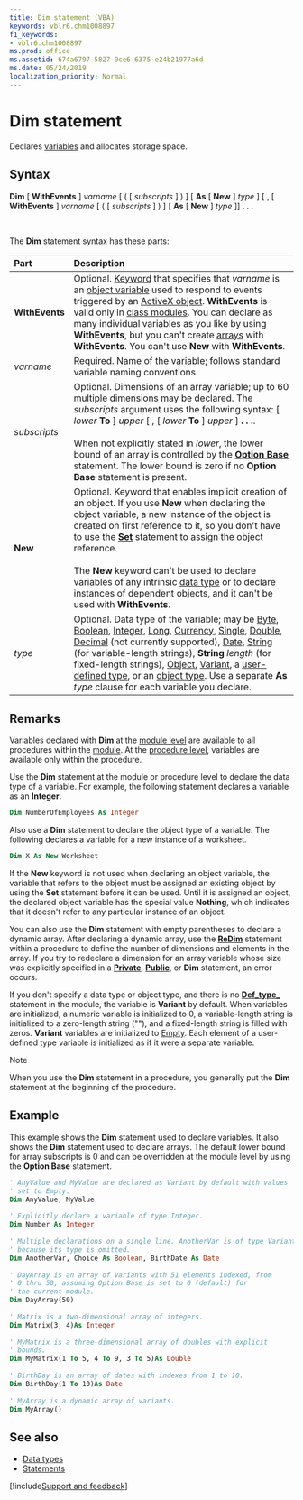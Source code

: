 ```yaml
---
title: Dim statement (VBA)
keywords: vblr6.chm1008897
f1_keywords:
- vblr6.chm1008897
ms.prod: office
ms.assetid: 674a6797-5827-9ce6-6375-e24b21977a6d
ms.date: 05/24/2019
localization_priority: Normal
---
```



# Dim statement

Declares [variables](../../Glossary/vbe-glossary.md#variable) and allocates storage space.

## Syntax

**Dim** [ **WithEvents** ] _varname_ [ ( [ _subscripts_ ] ) ] [ **As** [ **New** ] _type_ ] [ , [ **WithEvents** ] _varname_ [ ( [ _subscripts_ ] ) ] [ **As** [ **New** ] _type_ ]] **. . .**

<br/>

The **Dim** statement syntax has these parts:

|Part|Description|
|:-----|:-----|
|**WithEvents**|Optional. [Keyword](../../Glossary/vbe-glossary.md#keyword) that specifies that _varname_ is an [object variable](../../Glossary/vbe-glossary.md#object-variable) used to respond to events triggered by an [ActiveX object](../../Glossary/vbe-glossary.md#activex-object). **WithEvents** is valid only in [class modules](../../Glossary/vbe-glossary.md#class-module). You can declare as many individual variables as you like by using **WithEvents**, but you can't create [arrays](../../Glossary/vbe-glossary.md#array) with **WithEvents**. You can't use **New** with **WithEvents**.|
| _varname_|Required. Name of the variable; follows standard variable naming conventions.|
| _subscripts_|Optional. Dimensions of an array variable; up to 60 multiple dimensions may be declared. The  _subscripts_ argument uses the following syntax: [ _lower_ **To** ] _upper_ [ , [ _lower_ **To** ] _upper_ ] **. . .**.<br/><br/>When not explicitly stated in _lower_, the lower bound of an array is controlled by the **[Option Base](option-base-statement.md)** statement. The lower bound is zero if no **Option Base** statement is present.|
|**New**|Optional. Keyword that enables implicit creation of an object. If you use **New** when declaring the object variable, a new instance of the object is created on first reference to it, so you don't have to use the **[Set](set-statement.md)** statement to assign the object reference.<br/><br/>The **New** keyword can't be used to declare variables of any intrinsic [data type](../../Glossary/vbe-glossary.md#data-type) or to declare instances of dependent objects, and it can't be used with **WithEvents**.|
| _type_|Optional. Data type of the variable; may be [Byte](../../Glossary/vbe-glossary.md#byte-data-type), [Boolean](../../Glossary/vbe-glossary.md#boolean-data-type), [Integer](../../Glossary/vbe-glossary.md#integer-data-type), [Long](../../Glossary/vbe-glossary.md#long-data-type), [Currency](../../Glossary/vbe-glossary.md#currency-data-type), [Single](../../Glossary/vbe-glossary.md#single-data-type), [Double](../../Glossary/vbe-glossary.md#double-data-type), [Decimal](../../Glossary/vbe-glossary.md#decimal-data-type) (not currently supported), [Date](../../Glossary/vbe-glossary.md#date-data-type), [String](../../Glossary/vbe-glossary.md#string-data-type) (for variable-length strings), **String** _length_ (for fixed-length strings), [Object](../../Glossary/vbe-glossary.md#object), [Variant](../../Glossary/vbe-glossary.md#variant-data-type), a [user-defined type](../../Glossary/vbe-glossary.md#user-defined-type), or an [object type](../../Glossary/vbe-glossary.md#object-type). Use a separate **As** _type_ clause for each variable you declare.|

## Remarks

Variables declared with **Dim** at the [module level](../../Glossary/vbe-glossary.md#module-level) are available to all procedures within the [module](../../Glossary/vbe-glossary.md#module). At the [procedure level](../../Glossary/vbe-glossary.md#procedure-level), variables are available only within the procedure.

Use the **Dim** statement at the module or procedure level to declare the data type of a variable. For example, the following statement declares a variable as an **Integer**.

```vb
Dim NumberOfEmployees As Integer 

```

Also use a **Dim** statement to declare the object type of a variable. The following declares a variable for a new instance of a worksheet.

```vb
Dim X As New Worksheet 

```

If the **New** keyword is not used when declaring an object variable, the variable that refers to the object must be assigned an existing object by using the **Set** statement before it can be used. Until it is assigned an object, the declared object variable has the special value **Nothing**, which indicates that it doesn't refer to any particular instance of an object.

You can also use the **Dim** statement with empty parentheses to declare a dynamic array. After declaring a dynamic array, use the **[ReDim](redim-statement.md)** statement within a procedure to define the number of dimensions and elements in the array. If you try to redeclare a dimension for an array variable whose size was explicitly specified in a **[Private](private-statement.md)**, **[Public](public-statement.md)**, or **Dim** statement, an error occurs.

If you don't specify a data type or object type, and there is no **[Def_type_](../../concepts/getting-started/deftype-statements.md)** statement in the module, the variable is **Variant** by default.
When variables are initialized, a numeric variable is initialized to 0, a variable-length string is initialized to a zero-length string (""), and a fixed-length string is filled with zeros. **Variant** variables are initialized to [Empty](../../Glossary/vbe-glossary.md#empty). Each element of a user-defined type variable is initialized as if it were a separate variable.

> [!NOTE] 
> When you use the **Dim** statement in a procedure, you generally put the **Dim** statement at the beginning of the procedure.


## Example

This example shows the **Dim** statement used to declare variables. It also shows the **Dim** statement used to declare arrays. The default lower bound for array subscripts is 0 and can be overridden at the module level by using the **Option Base** statement.


```vb
' AnyValue and MyValue are declared as Variant by default with values 
' set to Empty. 
Dim AnyValue, MyValue 
 
' Explicitly declare a variable of type Integer. 
Dim Number As Integer 
 
' Multiple declarations on a single line. AnotherVar is of type Variant 
' because its type is omitted. 
Dim AnotherVar, Choice As Boolean, BirthDate As Date 
 
' DayArray is an array of Variants with 51 elements indexed, from 
' 0 thru 50, assuming Option Base is set to 0 (default) for 
' the current module. 
Dim DayArray(50) 
 
' Matrix is a two-dimensional array of integers. 
Dim Matrix(3, 4)As Integer 
 
' MyMatrix is a three-dimensional array of doubles with explicit 
' bounds. 
Dim MyMatrix(1 To 5, 4 To 9, 3 To 5)As Double 
 
' BirthDay is an array of dates with indexes from 1 to 10. 
Dim BirthDay(1 To 10)As Date 
 
' MyArray is a dynamic array of variants. 
Dim MyArray()
```


## See also

- [Data types](data-type-summary.md)
- [Statements](../statements.md)

[!include[Support and feedback](~/includes/feedback-boilerplate.md)]
